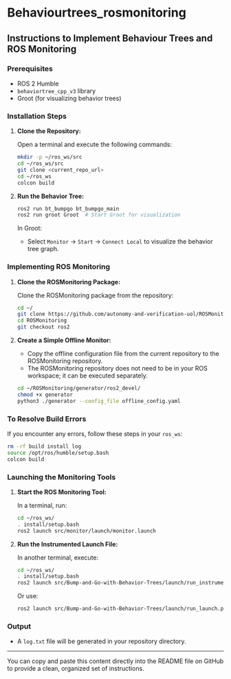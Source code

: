 # **Behaviourtrees_rosmonitoring**

## Instructions to Implement Behaviour Trees and ROS Monitoring

### **Prerequisites**
- ROS 2 Humble
- `behaviortree_cpp_v3` library
- Groot (for visualizing behavior trees)

### **Installation Steps**

1. **Clone the Repository:**

   Open a terminal and execute the following commands:

   ```bash
   mkdir -p ~/ros_ws/src
   cd ~/ros_ws/src
   git clone <current_repo_url>
   cd ~/ros_ws
   colcon build
   ```

2. **Run the Behavior Tree:**

   ```bash
   ros2 run bt_bumpgo bt_bumpgo_main
   ros2 run groot Groot  # Start Groot for visualization
   ```

   In Groot:
   - Select `Monitor` -> `Start` -> `Connect Local` to visualize the behavior tree graph.

### **Implementing ROS Monitoring**

1. **Clone the ROSMonitoring Package:**

   Clone the ROSMonitoring package from the repository:

   ```bash
   cd ~/
   git clone https://github.com/autonomy-and-verification-uol/ROSMonitoring.git
   cd ROSMonitoring
   git checkout ros2
   ```

2. **Create a Simple Offline Monitor:**

   - Copy the offline configuration file from the current repository to the ROSMonitoring repository.
   - The ROSMonitoring repository does not need to be in your ROS workspace; it can be executed separately.

   ```bash
   cd ~/ROSMonitoring/generator/ros2_devel/
   chmod +x generator
   python3 ./generator --config_file offline_config.yaml
   ```

### **To Resolve Build Errors**

If you encounter any errors, follow these steps in your `ros_ws`:

```bash
rm -rf build install log
source /opt/ros/humble/setup.bash
colcon build
```

### **Launching the Monitoring Tools**

1. **Start the ROS Monitoring Tool:**

   In a terminal, run:

   ```bash
   cd ~/ros_ws/
   . install/setup.bash
   ros2 launch src/monitor/launch/monitor.launch
   ```

2. **Run the Instrumented Launch File:**

   In another terminal, execute:

   ```bash
   cd ~/ros_ws/
   . install/setup.bash
   ros2 launch src/Bump-and-Go-with-Behavior-Trees/launch/run_instrumented.launch
   ```

   Or use:

   ```bash
   ros2 launch src/Bump-and-Go-with-Behavior-Trees/launch/run_launch.py
   ```

### **Output**

- A `log.txt` file will be generated in your repository directory.

---

You can copy and paste this content directly into the README file on GitHub to provide a clean, organized set of instructions.
